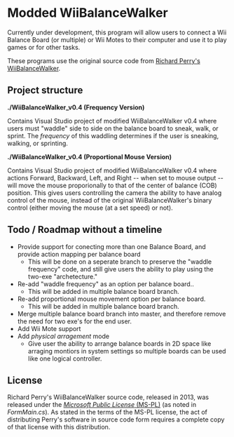 # Modded WiiBalanceWalker

Currently under development, this program will allow users to connect a Wii Balance Board (or multiple) or Wii Motes to their computer and use it to play games or for other tasks.

These programs use the original source code from [Richard Perry's WiiBalanceWalker](https://web.archive.org/web/20160313121128/http://greycube.com/site/download.php?view.68).

## Project structure

**./WiiBalanceWalker_v0.4 (Frequency Version)**

Contains Visual Studio project of modified WiiBalanceWalker v0.4 where users must "waddle" side to side on the balance board to sneak, walk, or sprint.  The *frequency* of this waddling determines if the user is sneaking, walking, or sprinting.

**./WiiBalanceWalker_v0.4 (Proportional Mouse Version)**

Contains Visual Studio project of modified WiiBalanceWalker v0.4 where actions Forward, Backward, Left, and Right -- when set to mouse output -- will move the mouse proporionally to that of the center of balance (COB) position.  This gives users controlling the camera the ability to have analog control of the mouse, instead of the original WiiBalanceWalker's binary control (either moving the mouse (at a set speed) or not).

## Todo / Roadmap without a timeline

- Provide support for conecting more than one Balance Board, and provide action mapping per balance board
    - This will be done on a seperate branch to preserve the "waddle frequency" code, and still give users the ability to play using the two-exe "archetecture."
- Re-add "waddle frequency" as an option per balance board..
    - This will be added in multiple balance board branch.
- Re-add proportional mouse movement option per balance board.
    - This will be added in multiple balance board branch.
- Merge multiple balance board branch into master, and therefore remove the need for two exe's for the end user.
- Add Wii Mote support
- Add *physical arragement* mode
    - Give user the ability to arrange balance boards in 2D space like arraging montiors in system settings so multiple boards can be used like one logical controller.

## License

Richard Perry's WiiBalanceWalker source code, released in 2013, was released under the [*Microsoft Public License* (MS-PL)](https://opensource.org/licenses/MS-PL) (as noted in *FormMain.cs*).  As stated in the terms of the MS-PL license, the act of distributing Perry's software in source code form requires a complete copy of that license with this distribution.
